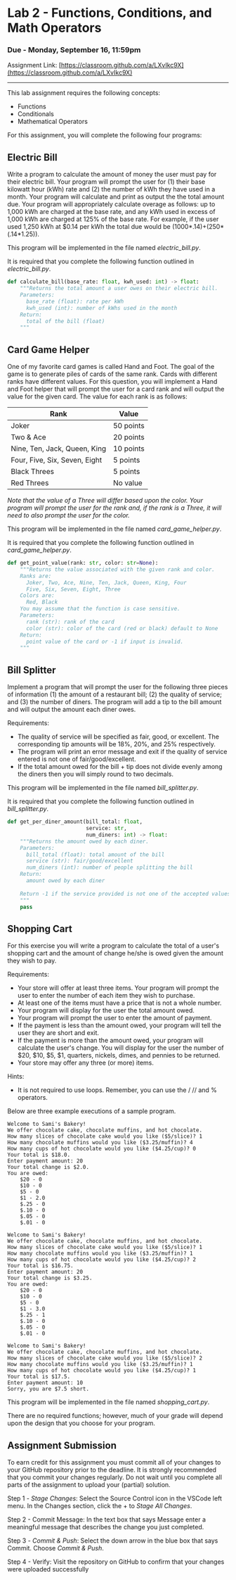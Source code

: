 # Lab 2 - Functions, Conditions, and Math Operators

### Due - Monday, September 16, 11:59pm

Assignment Link: [https://classroom.github.com/a/LXvIkc9X](https://classroom.github.com/a/LXvIkc9X)

<hr/>

This lab assignment requires the following concepts:

- Functions
- Conditionals
- Mathematical Operators

For this assignment, you will complete the following four programs:

## Electric Bill
Write a program to calculate the amount of money the user must pay for their electric bill. Your program will prompt the user for (1) their base kilowatt hour (kWh) rate and (2) the number of kWh they have used in a month. Your program will calculate and print as output the the total amount due. Your program will appropriately calculate overage as follows: up to 1,000 kWh are charged at the base rate, and any kWh used in excess of 1,000 kWh are charged at 125% of the base rate. For example, if the user used 1,250 kWh at $0.14 per kWh the total due would be (1000*.14)+(250*(.14*1.25)). 

This program will be implemented in the file named *electric_bill.py*. 

It is required that you complete the following function outlined in *electric_bill.py*.

```python
def calculate_bill(base_rate: float, kwh_used: int) -> float:
    """Returns the total amount a user owes on their electric bill.
    Parameters:
      base_rate (float): rate per kWh
      kwh_used (int): number of kWhs used in the month
    Return:
      total of the bill (float)
    """
```

## Card Game Helper
One of my favorite card games is called Hand and Foot. The goal of the game is to generate piles of cards of the same rank. Cards with different ranks have different values. For this question, you will implement a Hand and Foot helper that will prompt the user for a card rank and will output the value for the given card. The value for each rank is as follows:

| Rank | Value |
| -- | -- | 
| Joker | 50 points |
| Two & Ace | 20 points|
| Nine, Ten, Jack, Queen, King | 10 points |
| Four, Five, Six, Seven, Eight	| 5 points |
| Black Threes | 5 points |
| Red Threes | No value |

*Note that the value of a Three will differ based upon the color. Your program will prompt the user for the rank and, if the rank is a Three, it will need to also prompt the user for the color.*

This program will be implemented in the file named *card_game_helper.py*.

It is required that you complete the following function outlined in *card_game_helper.py*.

```python
def get_point_value(rank: str, color: str=None):
    """Returns the value associated with the given rank and color.
    Ranks are: 
      Joker, Two, Ace, Nine, Ten, Jack, Queen, King, Four
      Five, Six, Seven, Eight, Three
    Colors are:
      Red, Black
    You may assume that the function is case sensitive.
    Parameters:
      rank (str): rank of the card
      color (str): color of the card (red or black) default to None
    Return:
      point value of the card or -1 if input is invalid.
    """
```

## Bill Splitter
Implement a program that will prompt the user for the following three pieces of information (1) the amount of a restaurant bill; (2) the quality of service; and (3) the number of diners. The program will add a tip to the bill amount and will output the amount each diner owes. 

Requirements:

  - The quality of service will be specified as fair, good, or excellent. The corresponding tip amounts will be 18%, 20%, and 25% respectively.
  - The program will print an error message and exit if the quality of service entered is not one of fair/good/excellent.
  - If the total amount owed for the bill + tip does not divide evenly among the diners then you will simply round to two decimals.

This program will be implemented in the file named *bill_splitter.py*.

It is required that you complete the following function outlined in *bill_splitter.py*.

```python
def get_per_diner_amount(bill_total: float, 
                         service: str, 
                         num_diners: int) -> float:
    """Returns the amount owed by each diner.
    Parameters:
      bill_total (float): total amount of the bill
      service (str): fair/good/excellent
      num_diners (int): number of people splitting the bill
    Return:
      amount owed by each diner
    
    Return -1 if the service provided is not one of the accepted values.
    """
    pass
```

## Shopping Cart
For this exercise you will write a program to calculate the total of a user's shopping cart and the amount of change he/she is owed given the amount they wish to pay.

Requirements:

  - Your store will offer at least three items. Your program will prompt the user to enter the number of each item they wish to purchase.
  - At least one of the items must have a price that is not a whole number.
  - Your program will display for the user the total amount owed.
  - Your program will prompt the user to enter the amount of payment.
  - If the payment is less than the amount owed, your program will tell the user they are short and exit.
  - If the payment is more than the amount owed, your program will calculate the user's change. You will display for the user the number of $20, $10, $5, $1, quarters, nickels, dimes, and pennies to be returned.
  - Your store may offer any three (or more) items. 

Hints:
  
  - It is not required to use loops. Remember, you can use the / // and % operators. 

Below are three example executions of a sample program.

```
Welcome to Sami's Bakery!
We offer chocolate cake, chocolate muffins, and hot chocolate.
How many slices of chocolate cake would you like ($5/slice)? 1
How many chocolate muffins would you like ($3.25/muffin)? 4
How many cups of hot chocolate would you like ($4.25/cup)? 0
Your total is $18.0.
Enter payment amount: 20
Your total change is $2.0.
You are owed:
    $20 - 0
    $10 - 0
    $5 - 0
    $1 - 2.0
    $.25 - 0
    $.10 - 0
    $.05 - 0
    $.01 - 0
```
```
Welcome to Sami's Bakery!
We offer chocolate cake, chocolate muffins, and hot chocolate.
How many slices of chocolate cake would you like ($5/slice)? 1
How many chocolate muffins would you like ($3.25/muffin)? 1
How many cups of hot chocolate would you like ($4.25/cup)? 2
Your total is $16.75.
Enter payment amount: 20
Your total change is $3.25.
You are owed:
    $20 - 0
    $10 - 0
    $5 - 0
    $1 - 3.0
    $.25 - 1
    $.10 - 0
    $.05 - 0
    $.01 - 0
```
```
Welcome to Sami's Bakery!
We offer chocolate cake, chocolate muffins, and hot chocolate.
How many slices of chocolate cake would you like ($5/slice)? 2
How many chocolate muffins would you like ($3.25/muffin)? 1
How many cups of hot chocolate would you like ($4.25/cup)? 1
Your total is $17.5.
Enter payment amount: 10
Sorry, you are $7.5 short.
```

This program will be implemented in the file named *shopping_cart.py*.

There are no required functions; however, much of your grade will depend upon the design that you choose for your program.

## Assignment Submission

To earn credit for this assignment you must commit all of your changes to your GitHub repository prior to the deadline. It is strongly recommended that you commit your changes regularly. Do not wait until you complete all parts of the assignment to upload your (partial) solution.

Step 1 - *Stage Changes*: Select the Source Control icon in the VSCode left menu. In the Changes section, click the + to *Stage All Changes*.

Step 2 - Commit Message: In the text box that says Message enter a meaningful message that describes the change you just completed.

Step 3 - *Commit & Push*: Select the down arrow in the blue box that says Commit. Choose *Commit & Push*.

Step 4 - Verify: Visit the repository on GitHub to confirm that your changes were uploaded successfully
